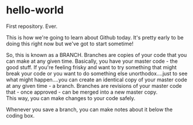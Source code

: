 # hello-world
First repository.  Ever.


This is how we're going to learn about Github today.  It's pretty early to be doing this right now but we've got to start sometime!

So, this is known as a BRANCH. Branches are copies of your code that you can make at any given time.  Basically, you have your master code - the good stuff.  If you're feeling frisky and want to try something that might break your code or you want to do something else unorthodox....just to see what might happen....you can create an identical copy of your master code at any given time - a branch.  Branches are revisions of your master code that - once approved - can be merged into a new master copy.  
This way, you can make changes to your code safely. 

Whenever you save a branch, you can make notes about it below the coding box.
